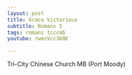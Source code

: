```yaml
---
layout: post
title: Grace Victorious
subtitle: Romans 5
tags: romans tcccmb
youtube: rwmzVcc3K0E

---
```

Tri-City Chinese Church MB (Port Moody)
